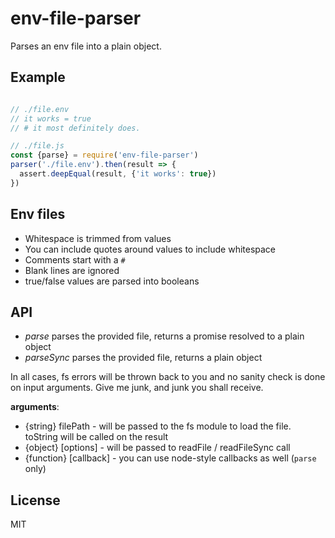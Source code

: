 # env-file-parser

Parses an env file into a plain object.

## Example

```js

// ./file.env
// it works = true
// # it most definitely does.

// ./file.js
const {parse} = require('env-file-parser')
parser('./file.env').then(result => {
  assert.deepEqual(result, {'it works': true})
})
```

## Env files

* Whitespace is trimmed from values
* You can include quotes around values to include whitespace
* Comments start with a `#`
* Blank lines are ignored
* true/false values are parsed into booleans

## API

* *parse* parses the provided file, returns a promise resolved to a plain object
* *parseSync* parses the provided file, returns a plain object

In all cases, fs errors will be thrown back to you and no sanity check is done on input arguments.
Give me junk, and junk you shall receive.

**arguments**:

- {string} filePath -  will be passed to the fs module to load the file. toString will be called on the result
- {object} [options] - will be passed to readFile / readFileSync call
- {function} [callback] - you can use node-style callbacks as well (`parse` only)

## License

MIT
